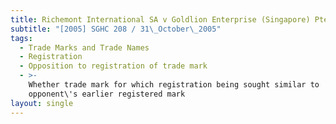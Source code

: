 ```yaml
---
title: Richemont International SA v Goldlion Enterprise (Singapore) Pte Ltd
subtitle: "[2005] SGHC 208 / 31\_October\_2005"
tags:
  - Trade Marks and Trade Names
  - Registration
  - Opposition to registration of trade mark
  - >-
    Whether trade mark for which registration being sought similar to
    opponent\'s earlier registered mark
layout: single
---
```


